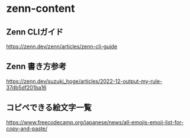 # zenn-content

## Zenn CLIガイド
https://zenn.dev/zenn/articles/zenn-cli-guide

## Zenn 書き方参考
https://zenn.dev/suzuki_hoge/articles/2022-12-output-my-rule-37db5df201ba16

## コピペできる絵文字一覧
https://www.freecodecamp.org/japanese/news/all-emojis-emoji-list-for-copy-and-paste/
